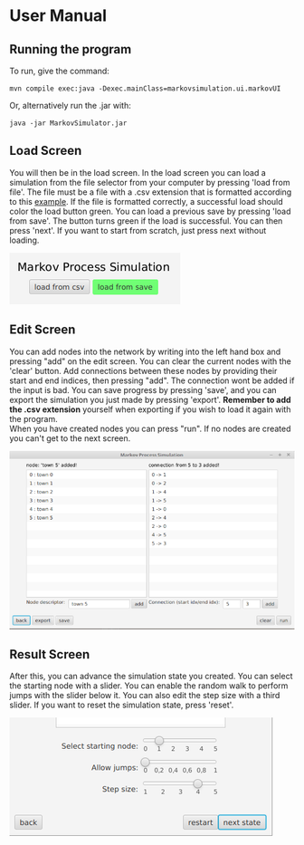 # User Manual
## Running the program 

To run, give the command:
```
mvn compile exec:java -Dexec.mainClass=markovsimulation.ui.markovUI
```
Or, alternatively run the .jar with:
```
java -jar MarkovSimulator.jar
```

## Load Screen

You will then be in the load screen. In the load screen you can load a simulation from the file selector from your computer by pressing 'load from file'. The file must be a file with a .csv extension that is formatted according to this [example](https://github.com/volatilequark/ot-harjoitustyo/blob/master/docs/sample.csv). If the file is formatted correctly, a successful load should color the load button green. You can load a previous save by pressing 'load from save'. The button turns green if the load is successful. You can then press 'next'. If you want to start from scratch, just press next without loading.

![loadbuttons](docs/pictures/loadbuttons.png)

## Edit Screen

You can add nodes into the network by writing into the left hand box and pressing "add" on the edit screen. You can clear the current nodes with the 'clear' button. Add connections between these nodes by providing their start and end indices, then pressing "add". The connection wont be added if the input is bad. You can save progress by pressing 'save', and you can export the simulation you just made by pressing 'export'. **Remember to add the .csv extension** yourself when exporting if you wish to load it again with the program.    
When you have created nodes you can press "run". If no nodes are created you can't get to the next screen.

![editbuttons](docs/pictures/editscreen.png)

## Result Screen

After this, you can advance the simulation state you created. You can select the starting node with a slider. You can enable the random walk to perform jumps with the slider below it. You can also edit the step size with a third slider. If you want to reset the simulation state, press 'reset'. 

![resultbuttons](docs/pictures/resultscreen.png)


